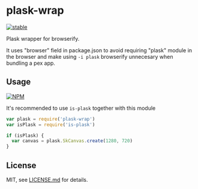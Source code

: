 # plask-wrap

[![stable](http://badges.github.io/stability-badges/dist/stable.svg)](http://github.com/badges/stability-badges)

Plask wrapper for browserify. 

It uses "browser" field in package.json to avoid requiring "plask" module in the browser 
and make using `-i plask` browserify unnecesary when bundling a pex app.

## Usage

[![NPM](https://nodei.co/npm/plask-wrap.png)](https://www.npmjs.com/package/plask-wrap)

It's recommended to use `is-plask` together with this module

```javascript
var plask = require('plask-wrap')
var isPlask = require('is-plask')

if (isPlask) {
  var canvas = plask.SkCanvas.create(1280, 720)
}
```

## License

MIT, see [LICENSE.md](http://github.com/vorg/plask-wrap/blob/master/LICENSE.md) for details.
